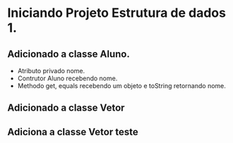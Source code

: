 # Iniciando Projeto Estrutura de dados 1.

## Adicionado a classe Aluno.
* Atributo privado nome.
* Contrutor Aluno recebendo nome.
* Methodo get, equals recebendo um objeto e toString retornando nome.

## Adicionado a classe Vetor

## Adiciona a classe Vetor teste

